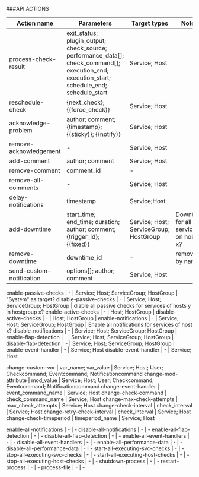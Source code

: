 ###API ACTIONS


Action name                            | Parameters                        | Target types             | Notes
---------------------------------------|-----------------------------------|--------------------------|-----------------------
process-check-result                   | exit_status; plugin_output; check_source; performance_data[]; check_command[]; execution_end; execution_start; schedule_end; schedule_start | Service; Host |
reschedule-check                       | {next_check}; {(force_check)} | Service; Host |
acknowledge-problem                    | author; comment; {timestamp}; {(sticky)}; {(notify)} | Service; Host |
remove-acknowledgement                 | - | Service; Host |
add-comment                            | author; comment | Service; Host |
remove-comment                         | comment_id | - |
remove-all-comments                    | - | Service; Host |
delay-notifications                    | timestamp | Service;Host |
add-downtime                           | start_time; end_time; duration; author; comment; {trigger_id}; {(fixed)} | Service; Host; ServiceGroup; HostGroup | Downtime for all services on host x?
remove-downtime                        | downtime_id | - | remove by name?
send-custom-notification               | options[]; author; comment | Service; Host |

enable-passive-checks                  | - | Service; Host; ServiceGroup; HostGroup | "System" as target?
disable-passive-checks                 | - | Service; Host; ServiceGroup; HostGroup | diable all passive checks for services of hosts y in hostgroup x?
enable-active-checks                   | - | Host; HostGroup |
disable-active-checks                  | - | Host; HostGroup |
enable-notifications                   | - | Service; Host; ServiceGroup; HostGroup | Enable all notifications for services of host x?
disable-notifications                  | - | Service; Host; ServiceGroup; HostGroup |
enable-flap-detection                  | - | Service; Host; ServiceGroup; HostGroup |
disable-flap-detection                 | - | Service; Host; ServiceGroup; HostGroup |
enable-event-handler                   | - | Service; Host
disable-event-handler                  | - | Service; Host

change-custom-vor                      | var_name; var_value | Service; Host; User; Checkcommand; Eventcommand; Notificationcommand
change-mod-attribute                   | mod_value | Service; Host; User; Checkcommand; Eventcommand; Notificationcommand
change-event-handler                   | event_command_name | Service; Host
change-check-command                   | check_command_name | Service; Host
change-max-check-attempts              | max_check_attempts | Service; Host
change-check-interval                  | check_interval | Service; Host
change-retry-check-interval            | check_interval | Service; Host
change-check-timeperiod                | timeperiod_name | Service; Host

enable-all-notifications               | - | -
disable-all-notifications              | - | -
enable-all-flap-detection              | - | -
disable-all-flap-detection             | - | -
enable-all-event-handlers              | - | -
disable-all-event-handlers             | - | -
enable-all-performance-data            | - | -
disable-all-performance-data           | - | -
start-all-executing-svc-checks         | - | -
stop-all-executing-svc-checks          | - | -
start-all-executing-host-checks        | - | -
stop-all-executing-host-checks         | - | -
shutdown-process                       | - | -
restart-process                        | - | -
process-file                           | - | -
